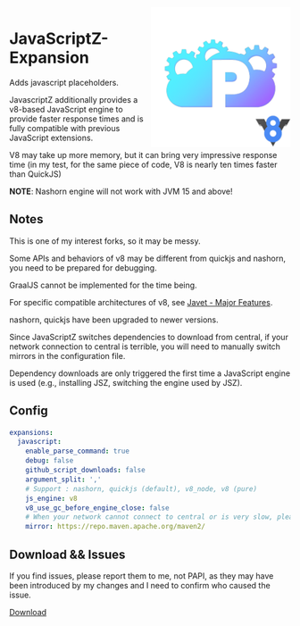 <img src="./papi-js-v8.png" alt="Logo" align="right" width="250">

# JavaScriptZ-Expansion
Adds javascript placeholders.

JavascriptZ additionally provides a v8-based JavaScript engine to provide faster response times 
and is fully compatible with previous JavaScript extensions.

V8 may take up more memory, but it can bring very impressive response time 
(in my test, for the same piece of code, V8 is nearly ten times faster than QuickJS)

**NOTE**: Nashorn engine will not work with JVM 15 and above!

## Notes
This is one of my interest forks, so it may be messy. 

Some APIs and behaviors of v8 may be different from quickjs and nashorn, you need to be prepared for debugging.

GraalJS cannot be implemented for the time being.

For specific compatible architectures of v8, see [Javet - Major Features](https://github.com/caoccao/Javet#major-features).

nashorn, quickjs have been upgraded to newer versions.

Since JavaScriptZ switches dependencies to download from central,
if your network connection to central is terrible, you will need to manually
switch mirrors in the configuration file.

Dependency downloads are only triggered the first time a JavaScript engine is used
(e.g., installing JSZ, switching the engine used by JSZ).

## Config
```yaml
expansions:
  javascript:
    enable_parse_command: true
    debug: false
    github_script_downloads: false
    argument_split: ','
    # Support : nashorn, quickjs (default), v8_node, v8 (pure)
    js_engine: v8
    v8_use_gc_before_engine_close: false
    # When your network cannot connect to central or is very slow, please switch the mirror here
    mirror: https://repo.maven.apache.org/maven2/
```

## Download && Issues
If you find issues, please report them to me, not PAPI, 
as they may have been introduced by my changes and I need to confirm who caused the issue.

[Download](https://github.com/404Setup/Placeholder-JavascriptZ/releases)